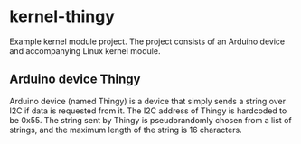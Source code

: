 # kernel-thingy
Example kernel module project. The project consists of an Arduino device and accompanying Linux kernel module.

## Arduino device Thingy
Arduino device (named Thingy) is a device that simply sends a string over I2C if data is requested from it.
The I2C address of Thingy is hardcoded to be 0x55.
The string sent by Thingy is pseudorandomly chosen from a list of strings, and the maximum length of the string is 16 characters.
